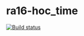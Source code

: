 # ra16-hoc_time

[![Build status](https://ci.appveyor.com/api/projects/status/wdm6jagoimwh0ip9?svg=true)](https://ci.appveyor.com/project/DmitriyAg1967/ra16-hoc-time)